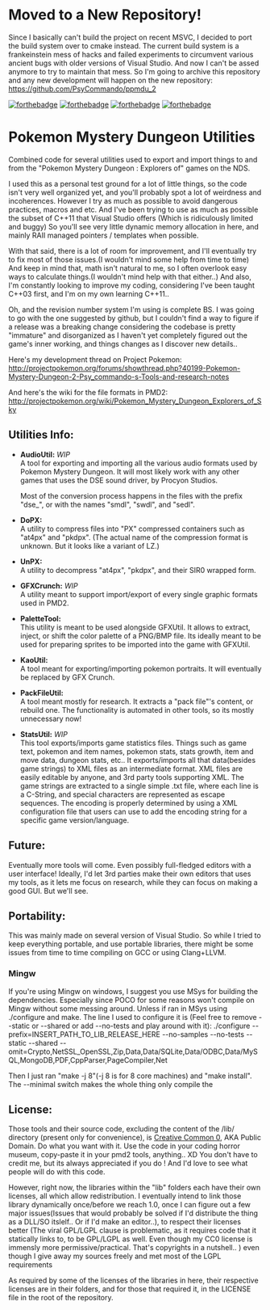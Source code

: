 # Moved to a New Repository!
Since I basically can't build the project on recent MSVC, I decided to port the build system over to cmake instead. The current build system is a frankeinstein mess of hacks and failed experiments to circumvent various ancient bugs with older versions of Visual Studio. And now I can't be assed anymore to try to maintain that mess. So I'm going to archive this repository and any new development will happen on the new repository: https://github.com/PsyCommando/ppmdu_2

[![forthebadge](http://forthebadge.com/images/badges/60-percent-of-the-time-works-every-time.svg)](http://forthebadge.com)
[![forthebadge](http://forthebadge.com/images/badges/compatibility-club-penguin.svg)](http://forthebadge.com)
[![forthebadge](http://forthebadge.com/images/badges/built-with-science.svg)](http://forthebadge.com)
[![forthebadge](http://forthebadge.com/images/badges/built-with-love.svg)](http://forthebadge.com)

# Pokemon Mystery Dungeon Utilities
Combined code for several utilities used to export and import things to and from the "Pokemon Mystery Dungeon : Explorers of" games on the NDS. 

I used this as a personal test ground for a lot of little things, so the code isn't very well organized yet, and you'll probably spot a lot of weirdness and incoherences.
However I try as much as possible to avoid dangerous practices, macros and etc. And I've been trying to use as much as possible the subset of C++11 that Visual Studio offers (Which is ridiculously limited and buggy)
So you'll see very little dynamic memory allocation in here, and mainly RAII managed pointers / templates when possible.

With that said, there is a lot of room for improvement, and I'll eventually try to fix most of those issues.(I wouldn't mind some help from time to time) 
And keep in mind that, math isn't natural to me, so I often overlook easy ways to calculate things.(I wouldn't mind help with that either..) And also, I'm constantly looking to improve my coding, considering I've been taught C++03 first, and I'm on my own learning C++11.. 

Oh, and the revision number system I'm using is complete BS. I was going to go with the one suggested by github, but I couldn't find a way to figure if a release was a breaking change considering the codebase is pretty "immature" and disorganized as I haven't yet completely figured out the game's inner working, and things changes as I discover new details..

Here's my development thread on Project Pokemon:  
http://projectpokemon.org/forums/showthread.php?40199-Pokemon-Mystery-Dungeon-2-Psy_commando-s-Tools-and-research-notes

And here's the wiki for the file formats in PMD2:  
http://projectpokemon.org/wiki/Pokemon_Mystery_Dungeon_Explorers_of_Sky

## Utilities Info:

* **AudioUtil:** *WIP*   
  A tool for exporting and importing all the various audio formats used by Pokemon Mystery Dungeon.
  It will most likely work with any other games that uses the DSE sound driver, by Procyon Studios.
  
  Most of the conversion process happens in the files with the prefix "dse_", or with the names "smdl", "swdl", and "sedl".
  
* **DoPX:**  
  A utility to compress files into "PX" compressed containers such as "at4px" and "pkdpx". (The actual name of the compression format is unknown. But it looks like a variant of LZ.)
  
* **UnPX:**  
  A utility to decompress "at4px", "pkdpx", and their SIR0 wrapped form.
  
* **GFXCrunch:** *WIP*  
  A utility meant to support import/export of every single graphic formats used in PMD2. 
  
* **PaletteTool:**  
  This utility is meant to be used alongside GFXUtil. It allows to extract, inject, or shift the color palette of a PNG/BMP file. Its ideally meant to be used for preparing sprites to be imported into the game with GFXUtil.
  
* **KaoUtil:**  
  A tool meant for exporting/importing pokemon portraits. It will eventually be replaced by GFX Crunch.
  
* **PackFileUtil:**  
  A tool meant mostly for research. It extracts a "pack file"'s content, or rebuild one. The functionality is automated in other tools, so its mostly unnecessary now!
  
* **StatsUtil:** *WIP*  
  This tool exports/imports game statistics files. Things such as game text, pokemon and item names, pokemon stats, stats growth, item and move data, dungeon stats, etc..
  It exports/imports all that data(besides game strings) to XML files as an intermediate format. XML files are easily editable by anyone, and 3rd party tools supporting XML.
  The game strings are extracted to a single simple .txt file, where each line is a C-String, and special characters are represented as escape sequences. The encoding is properly determined by using a XML configuration file that users can use to add the encoding string for a specific game version/language.

## Future:
  Eventually more tools will come. 
  Even possibly full-fledged editors with a user interface! Ideally, I'd let 3rd parties make their own editors that uses my tools, as it lets me focus on research, while they can focus on making a good GUI. But we'll see.
  
## Portability:
  This was mainly made on several version of Visual Studio. So while I tried to keep everything portable, and use portable 
  libraries, there might be some issues from time to time compiling on GCC or using Clang+LLVM. 
  
### Mingw
  If you're using Mingw on windows, I suggest you use MSys for building the dependencies. Especially since POCO for some reasons
  won't compile on Mingw without some messing around. Unless if ran in MSys using ./configure and make. 
  The line I used to configure it is (Feel free to remove --static or --shared or add --no-tests and play around with it): 
  ./configure --prefix=INSERT_PATH_TO_LIB_RELEASE_HERE --no-samples --no-tests --static --shared --omit=Crypto,NetSSL_OpenSSL,Zip,Data,Data/SQLite,Data/ODBC,Data/MySQL,MongoDB,PDF,CppParser,PageCompiler,Net
  
  Then I just ran "make -j 8"(-j 8 is for 8 core machines) and "make install". The --minimal switch makes the whole thing only compile the 
  
## License:
  Those tools and their source code, excluding the content of the /lib/ directory (present only for convenience), is [Creative Common 0](https://creativecommons.org/publicdomain/zero/1.0/), AKA Public Domain. 
  Do what you want with it. Use the code in your coding horror museum, copy-paste it in your pmd2 tools, anything.. XD 
  You don't have to credit me, but its always appreciated if you do ! And I'd love to see what people will do with this code.
  
  However, right now, the libraries within the "lib" folders each have their own licenses, all which allow redistribution. 
  I eventually intend to link those library dynamically once/before we reach 1.0, once I can figure out a few major issues(Issues that would probably be solved if I'd distribute the thing as a DLL/SO itslelf.. Or if I'd make an editor..), to respect their licenses better (The viral GPL/LGPL clause is problematic, as it requires code that it statically links to, to be GPL/LGPL as well. Even though my CC0 license is immensly more permissive/practical. That's copyrights in a nutshell.. ) even though I give away my sources freely and met most of the LGPL requirements
  
  As required by some of the licenses of the libraries in here, their respective licenses are in their folders, and for those that required it, in the LICENSE file in the root of the repository.
